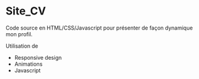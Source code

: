 # Site_CV

Code source en HTML/CSS/Javascript pour présenter de façon dynamique mon profil. 

Utilisation de
- Responsive design
- Animations
- Javascript

